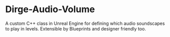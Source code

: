 # Dirge-Audio-Volume
A custom C++ class in Unreal Engine for defining which audio soundscapes to play in levels. Extensible by Blueprints and designer friendly too.
